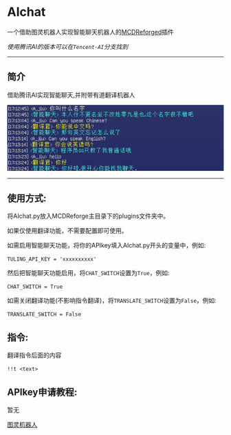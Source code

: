 # AIchat
一个借助图灵机器人实现智能聊天机器人的[MCDReforged](https://github.com/Fallen-Breath/MCDReforged)插件

_使用腾讯AI的版本可以在`Tencent-AI`分支找到_
***

## 简介
借助腾讯AI实现智能聊天,并附带有道翻译机器人

![image](https://github.com/A-JiuA/AIchat/blob/master/pictures/0.png)

***

## 使用方式:
将AIchat.py放入MCDReforge主目录下的plugins文件夹中。

如果仅使用翻译功能，不需要配置即可使用。

如需启用智能聊天功能，将你的APIkey填入AIchat.py开头的变量中，例如:
```
TULING_API_KEY = 'xxxxxxxxxx'
```
然后把智能聊天功能启用，将`CHAT_SWITCH`设置为`True`，例如:
```
CHAT_SWITCH = True
```
如需关闭翻译功能(不影响指令翻译)，将`TRANSLATE_SWITCH`设置为`False`，例如:
```
TRANSLATE_SWITCH = False
```

## 指令: 
翻译指令后面的内容
```
!!t <text>
```

## APIkey申请教程:
暂无

[图灵机器人](http://www.turingapi.com)
